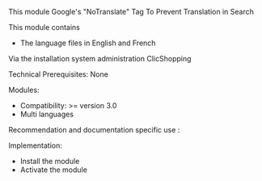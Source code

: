 This module Google's "NoTranslate" Tag To Prevent Translation in Search 

This module contains

- The language files in English and French
  
Via the installation system administration ClicShopping

Technical Prerequisites: None

Modules:

- Compatibility: >= version 3.0
- Multi languages

Recommendation and documentation specific use :


Implementation:

- Install the module
- Activate the module